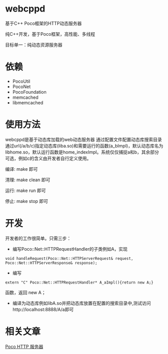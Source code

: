 # webcppd
基于C++ Poco框架的HTTP动态服务器

纯C++开发，基于Poco框架，高性能、多线程

目标单一：纯动态资源服务器

# 依赖
* PocoUtil 
* PocoNet 
* PocoFoundation
* memcached
* libmemcached

# 使用方法
webcppd是基于动态库加载的web动态服务器
通过配置文件配置动态库搜索目录
通过url(/a/b/c)指定动态库(liba.so)和需要运行的函数(a_bImpl)，默认动态库名为libhome.so，默认运行函数是home_indexImpl。系统仅仅捕捉a和b，其余部分可选，例如c的含义由开发者自行定义使用。

编译:
make
即可

清理:
make clean
即可

运行:
make run
即可

停止:
make stop
即可

# 开发
开发者的工作很简单。只需三步：

* 编写Poco::Net::HTTPRequestHandler的子类例如A，实现

`void handleRequest(Poco::Net::HTTPServerRequest& request, Poco::Net::HTTPServerResponse& response);`

* 编写 

`extern "C" Poco::Net::HTTPRequestHandler* A_aImpl(){return new A;}`

函数，返回 new A；

* 编译为动态库例如libA.so并把动态库放置在配置的搜索目录中,测试访问http://localhost:8888/A/a即可

# 相关文章
[Poco HTTP 服务器](http://www.webcpp.net/blog/set/6.html)
